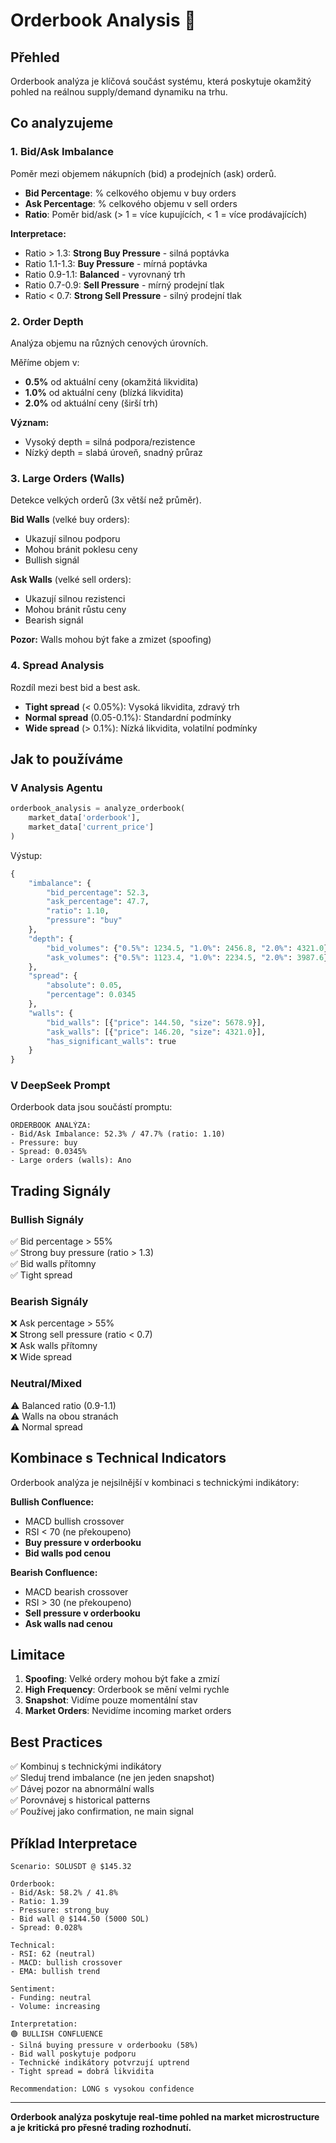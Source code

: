 # Orderbook Analysis 📖

## Přehled

Orderbook analýza je klíčová součást systému, která poskytuje okamžitý pohled na reálnou supply/demand dynamiku na trhu.

## Co analyzujeme

### 1. **Bid/Ask Imbalance**
Poměr mezi objemem nákupních (bid) a prodejních (ask) orderů.

- **Bid Percentage**: % celkového objemu v buy orders
- **Ask Percentage**: % celkového objemu v sell orders
- **Ratio**: Poměr bid/ask (> 1 = více kupujících, < 1 = více prodávajících)

**Interpretace:**
- Ratio > 1.3: **Strong Buy Pressure** - silná poptávka
- Ratio 1.1-1.3: **Buy Pressure** - mírná poptávka
- Ratio 0.9-1.1: **Balanced** - vyrovnaný trh
- Ratio 0.7-0.9: **Sell Pressure** - mírný prodejní tlak
- Ratio < 0.7: **Strong Sell Pressure** - silný prodejní tlak

### 2. **Order Depth**
Analýza objemu na různých cenových úrovních.

Měříme objem v:
- **0.5%** od aktuální ceny (okamžitá likvidita)
- **1.0%** od aktuální ceny (blízká likvidita)
- **2.0%** od aktuální ceny (širší trh)

**Význam:**
- Vysoký depth = silná podpora/rezistence
- Nízký depth = slabá úroveň, snadný průraz

### 3. **Large Orders (Walls)**
Detekce velkých orderů (3x větší než průměr).

**Bid Walls** (velké buy orders):
- Ukazují silnou podporu
- Mohou bránit poklesu ceny
- Bullish signál

**Ask Walls** (velké sell orders):
- Ukazují silnou rezistenci
- Mohou bránit růstu ceny
- Bearish signál

**Pozor:** Walls mohou být fake a zmizet (spoofing)

### 4. **Spread Analysis**
Rozdíl mezi best bid a best ask.

- **Tight spread** (< 0.05%): Vysoká likvidita, zdravý trh
- **Normal spread** (0.05-0.1%): Standardní podmínky
- **Wide spread** (> 0.1%): Nízká likvidita, volatilní podmínky

## Jak to používáme

### V Analysis Agentu
```python
orderbook_analysis = analyze_orderbook(
    market_data['orderbook'],
    market_data['current_price']
)
```

Výstup:
```python
{
    "imbalance": {
        "bid_percentage": 52.3,
        "ask_percentage": 47.7,
        "ratio": 1.10,
        "pressure": "buy"
    },
    "depth": {
        "bid_volumes": {"0.5%": 1234.5, "1.0%": 2456.8, "2.0%": 4321.0},
        "ask_volumes": {"0.5%": 1123.4, "1.0%": 2234.5, "2.0%": 3987.6}
    },
    "spread": {
        "absolute": 0.05,
        "percentage": 0.0345
    },
    "walls": {
        "bid_walls": [{"price": 144.50, "size": 5678.9}],
        "ask_walls": [{"price": 146.20, "size": 4321.0}],
        "has_significant_walls": true
    }
}
```

### V DeepSeek Prompt
Orderbook data jsou součástí promptu:
```
ORDERBOOK ANALÝZA:
- Bid/Ask Imbalance: 52.3% / 47.7% (ratio: 1.10)
- Pressure: buy
- Spread: 0.0345%
- Large orders (walls): Ano
```

## Trading Signály

### Bullish Signály
✅ Bid percentage > 55%  
✅ Strong buy pressure (ratio > 1.3)  
✅ Bid walls přítomny  
✅ Tight spread  

### Bearish Signály
❌ Ask percentage > 55%  
❌ Strong sell pressure (ratio < 0.7)  
❌ Ask walls přítomny  
❌ Wide spread  

### Neutral/Mixed
⚠️ Balanced ratio (0.9-1.1)  
⚠️ Walls na obou stranách  
⚠️ Normal spread  

## Kombinace s Technical Indicators

Orderbook analýza je nejsilnější v kombinaci s technickými indikátory:

**Bullish Confluence:**
- MACD bullish crossover
- RSI < 70 (ne překoupeno)
- **Buy pressure v orderbooku**
- **Bid walls pod cenou**

**Bearish Confluence:**
- MACD bearish crossover
- RSI > 30 (ne překoupeno)
- **Sell pressure v orderbooku**
- **Ask walls nad cenou**

## Limitace

1. **Spoofing**: Velké ordery mohou být fake a zmizí
2. **High Frequency**: Orderbook se mění velmi rychle
3. **Snapshot**: Vidíme pouze momentální stav
4. **Market Orders**: Nevidíme incoming market orders

## Best Practices

✅ Kombinuj s technickými indikátory  
✅ Sleduj trend imbalance (ne jen jeden snapshot)  
✅ Dávej pozor na abnormální walls  
✅ Porovnávej s historical patterns  
✅ Používej jako confirmation, ne main signal  

## Příklad Interpretace

```
Scenario: SOLUSDT @ $145.32

Orderbook:
- Bid/Ask: 58.2% / 41.8%
- Ratio: 1.39
- Pressure: strong_buy
- Bid wall @ $144.50 (5000 SOL)
- Spread: 0.028%

Technical:
- RSI: 62 (neutral)
- MACD: bullish crossover
- EMA: bullish trend

Sentiment:
- Funding: neutral
- Volume: increasing

Interpretation:
🟢 BULLISH CONFLUENCE
- Silná buying pressure v orderbooku (58%)
- Bid wall poskytuje podporu
- Technické indikátory potvrzují uptrend
- Tight spread = dobrá likvidita

Recommendation: LONG s vysokou confidence
```

---

**Orderbook analýza poskytuje real-time pohled na market microstructure a je kritická pro přesné trading rozhodnutí.**


